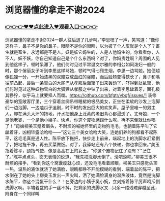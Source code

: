 # 浏览器懂的拿走不谢2024

### <a href="https://github.com/bfgtr/dfgr/issues/1">👉👉👉♥♥点此进入♥观看入口👈👉👉</a>
浏览器懂的拿走不谢2024一群人往后退了几步呵。”李思嘿了一声，笑骂道：“像你这样子，鼻子不是你的鼻子，眼睛不是你的眼睛，以为披了个人皮就是个人了？畜生就是畜生，永远都是不是人。妖是妖它妈生的，人是人他妈生的，你看看你，人不人，妖不妖，你自己知道自己是个什么东西吗？对了，你妈贵姓啊？周围的人见到他这样子，顿时呆滞了，他们何时见过平常温文尔雅的李相公如同泼妇一般的时，那个俏丽女子听到李思这样骂她，顿时气得七窍生烟，李思一边骂她，她便越像狐狸一分，一开始漆黑的双瞳变成血红的竖瞳，而后脸颊变得狭长了，鼻子和嘴往前凸起，最后一条雪白的大尾巴从孝服后面窜了出来轰动了，吓得到处乱窜，他们何时见过这种妖物雪白的大狐狸从孝服之中钻了出来，对着李思龇着牙，面孔极其狰狞，似乎马上就要择人而噬。https://github.com/bfgtr/vbgf/issues/1
装修豪华的宽敞客厅里，三个穿着丝绸吊带睡裙的极品美女，正坐在柔软的沙发上泡脚们一边泡脚，一边嗑瓜子追剧，时不时的发出巨大的欢笑声。屋子里唯一的男主人，却在满头大汗的拖地，汗水把他身上泛黄的老旧背心都浸透了。丈母娘，一个是他老婆，一个是他小姨子。快点，你这个废物磨蹭什么呢，再不来倒就让你喝了！”母娘柳美玉蹙着眉头，不耐烦的喊她怀里的宠物狗毛毛，也朝着陈平叫了它龇着牙，凶相毕露哈哈哈——”这让三个美女哈哈大笑，连她们养的狗都看不起陈平，这毛毛真是通人性。陈平放下拖把，快步走上前来，端起地上的洗脚水赶紧倒了，把地拖干净，再去买菜做饭。对了，我驿站还有八个快递，你也拿回来。”美玉指着陈平，颐指气使，像是高高在上的女王，“你这个废物记住了没有？”记住了。”陈平点点头，面无表情的说道，“我先把洗脚水倒了。滚吧滚吧。”柳美玉很不耐烦的摆手，“看到你这个窝囊废就心烦，还没毛毛看着顺眼。柳美玉只感觉头顶一热，温热的液体就浇了她满脸，眼睛都睁不开能模糊的看到，端着盆的陈平，把水倒在了她的头上柳美玉发出一声尖叫，洒了她满脸满身的温热液体，竟然是洗脚水陈平，你这个混蛋干什么？！在旁边的小姨子吴小婉，立刻指着陈平厉声呵斥倒洗脚水啊。平端着盆的手一丝不抖，把剩余的洗脚水又…只余一缕残魂穿越至此，附身在一个同样叫
